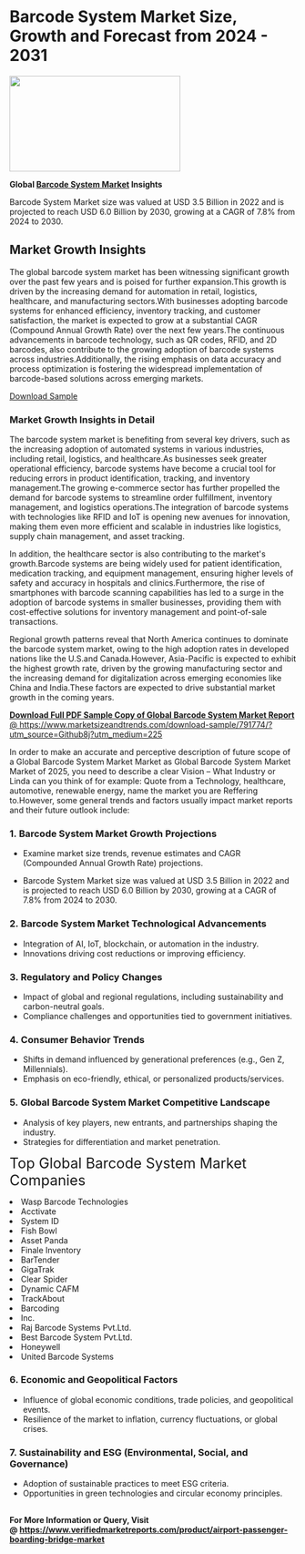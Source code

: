 <H1>Barcode System Market Size, Growth and Forecast from 2024 - 2031</H1><img class="aligncenter size-medium wp-image-584254" src="https://thirdeyenews.in/wp-content/uploads/2024/09/Global-Market-Research-300x168.jpeg" alt="" width="300" height="168" /><p><strong>Global&nbsp;<a href="https://www.marketsizeandtrends.com/download-sample/791774/?utm_source=Github8j?utm_medium=225">Barcode System Market</a> Insights</strong></p><p>Barcode System Market size was valued at USD 3.5 Billion in 2022 and is projected to reach USD 6.0 Billion by 2030, growing at a CAGR of 7.8% from 2024 to 2030.</p><p><h2>Market Growth Insights</h2> <p>The global barcode system market has been witnessing significant growth over the past few years and is poised for further expansion.This growth is driven by the increasing demand for automation in retail, logistics, healthcare, and manufacturing sectors.With businesses adopting barcode systems for enhanced efficiency, inventory tracking, and customer satisfaction, the market is expected to grow at a substantial CAGR (Compound Annual Growth Rate) over the next few years.The continuous advancements in barcode technology, such as QR codes, RFID, and 2D barcodes, also contribute to the growing adoption of barcode systems across industries.Additionally, the rising emphasis on data accuracy and process optimization is fostering the widespread implementation of barcode-based solutions across emerging markets.</p> <p><a href="#">Download Sample</a></p> <h3>Market Growth Insights in Detail</h3> <p>The barcode system market is benefiting from several key drivers, such as the increasing adoption of automated systems in various industries, including retail, logistics, and healthcare.As businesses seek greater operational efficiency, barcode systems have become a crucial tool for reducing errors in product identification, tracking, and inventory management.The growing e-commerce sector has further propelled the demand for barcode systems to streamline order fulfillment, inventory management, and logistics operations.The integration of barcode systems with technologies like RFID and IoT is opening new avenues for innovation, making them even more efficient and scalable in industries like logistics, supply chain management, and asset tracking.</p> <p>In addition, the healthcare sector is also contributing to the market's growth.Barcode systems are being widely used for patient identification, medication tracking, and equipment management, ensuring higher levels of safety and accuracy in hospitals and clinics.Furthermore, the rise of smartphones with barcode scanning capabilities has led to a surge in the adoption of barcode systems in smaller businesses, providing them with cost-effective solutions for inventory management and point-of-sale transactions.</p> <p>Regional growth patterns reveal that North America continues to dominate the barcode system market, owing to the high adoption rates in developed nations like the U.S.and Canada.However, Asia-Pacific is expected to exhibit the highest growth rate, driven by the growing manufacturing sector and the increasing demand for digitalization across emerging economies like China and India.These factors are expected to drive substantial market growth in the coming years.</p> <p><a href="#"></p><p><span class=""><strong>Download Full PDF Sample Copy of Global Barcode System Market Report</strong> @ <a href="https://www.marketsizeandtrends.com/download-sample/791774/?utm_source=Github8j?utm_medium=225" target="_blank">https://www.marketsizeandtrends.com/download-sample/791774/?utm_source=Github8j?utm_medium=225</a></span></p><p>In order to make an accurate and perceptive description of future scope of a Global&nbsp;Barcode System Market Market as Global&nbsp;Barcode System Market Market of 2025, you need to describe a clear Vision &ndash; What Industry or Linda can you think of for example: Quote from a Technology, healthcare, automotive, renewable energy, name the market you are Reffering to.However, some general trends and factors usually impact market reports and their future outlook include:</p><h3>1.&nbsp;<strong>Barcode System Market Growth Projections</strong></h3><ul><li>Examine market size trends, revenue estimates and CAGR (Compounded Annual Growth Rate) projections.</li><li><p>Barcode System Market size was valued at USD 3.5 Billion in 2022 and is projected to reach USD 6.0 Billion by 2030, growing at a CAGR of 7.8% from 2024 to 2030.</p></li></ul><h3>2.&nbsp;<strong>Barcode System Market Technological Advancements</strong></h3><ul><li>Integration of AI, IoT, blockchain, or automation in the industry.</li><li>Innovations driving cost reductions or improving efficiency.</li></ul><h3>3.&nbsp;<strong>Regulatory and Policy Changes</strong></h3><ul><li>Impact of global and regional regulations, including sustainability and carbon-neutral goals.</li><li>Compliance challenges and opportunities tied to government initiatives.</li></ul><h3>4.&nbsp;<strong>Consumer Behavior Trends</strong></h3><ul><li>Shifts in demand influenced by generational preferences (e.g., Gen Z, Millennials).</li><li>Emphasis on eco-friendly, ethical, or personalized products/services.</li></ul><h3>5.&nbsp;<strong>Global Barcode System Market Competitive Landscape</strong></h3><ul><li>Analysis of key players, new entrants, and partnerships shaping the industry.</li><li>Strategies for differentiation and market penetration.</li></ul><p data-pm-slice="1 1 []"><span style="color: inherit; font-family: inherit; font-size: 25px;">Top Global Barcode System Market Companies</span></p><div class="" data-test-id=""><p><li>Wasp Barcode Technologies</li><li> Acctivate</li><li> System ID</li><li> Fish Bowl</li><li> Asset Panda</li><li> Finale Inventory</li><li> BarTender</li><li> GigaTrak</li><li> Clear Spider</li><li> Dynamic CAFM</li><li> TrackAbout</li><li> Barcoding</li><li> Inc.</li><li> Raj Barcode Systems Pvt.Ltd.</li><li> Best Barcode System Pvt.Ltd.</li><li> Honeywell</li><li> United Barcode Systems</li></p></div><h3>6.&nbsp;<strong>Economic and Geopolitical Factors</strong></h3><ul><li>Influence of global economic conditions, trade policies, and geopolitical events.</li><li>Resilience of the market to inflation, currency fluctuations, or global crises.</li></ul><h3>7.&nbsp;<strong>Sustainability and ESG (Environmental, Social, and Governance)</strong></h3><ul><li>Adoption of sustainable practices to meet ESG criteria.</li><li>Opportunities in green technologies and circular economy principles.</li></ul><h2><strong style="font-size: 14px;">For More Information or Query, Visit @&nbsp;</strong><a style="background-color: #ffffff; font-size: 14px;" href="https://www.marketsizeandtrends.com/report/barcode-system-market/" target="_blank">https://www.verifiedmarketreports.com/product/airport-passenger-boarding-bridge-market</a></h2>